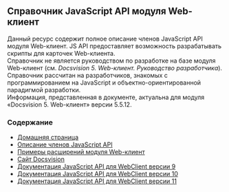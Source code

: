 ## Справочник JavaScript API модуля Web-клиент

Данный ресурс содержит полное описание членов JavaScript API модуля Web-клиент. JS API предоставляет возможность разрабатывать скрипты для карточек Web-клиента.<br/>
Справочник не является руководством по разработке на базе модуля Web-клиент (см. *Docsvision 5. Web-клиент. Руководство разработчика*).<br/>
Справочник рассчитан на разработчиков, знакомых с программированием на JavaScript и объектно-ориентированной парадигмой разработки.<br/>
Информация, представленная в документе, актуальна для модуля «Docsvision 5. Web-клиент» версии 5.5.12.

### Содержание
* [Домашняя страница](https://docsvision.github.io/WebClient-JsDocApi)
* [Описание членов JavaScript API](https://docsvision.github.io/WebClient-JsDocApi/globals.html)
* [Примеры расширений модуля Web-клиент](https://github.com/DocsVision/WebClient-Samples)
* [Сайт Docsvision](http://docsvision.com)
* [Документация JavaScript API для WebClient версии 9](https://docsvision.github.io/WebClient-JsDocApi/docs-webclient9/index.html)
* [Документация JavaScript API для WebClient версии 10](https://docsvision.github.io/WebClient-JsDocApi/docs-webclient10/index.html)
* [Документация JavaScript API для WebClient версии 11](https://docsvision.github.io/WebClient-JsDocApi/docs-webclient11/index.html)